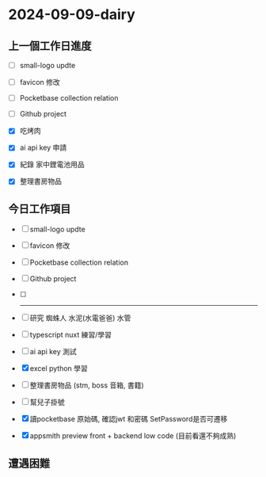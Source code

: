 # 2024-09-09-dairy

## 上一個工作日進度

- [ ] small-logo updte
- [ ] favicon 修改
- [ ] Pocketbase  collection relation
- [ ] Github project
- [x] 吃烤肉
- [x] ai api key 申請
- [x] 紀錄 家中鋰電池用品
- [x] 整理書房物品




## 今日工作項目

- [ ] small-logo updte
- [ ] favicon 修改
- [ ] Pocketbase  collection relation
- [ ] Github project
- [ ]  ----------------
- [ ]  研究 蜘蛛人 水泥(水電爸爸) 水管
- [ ] typescript nuxt 練習/學習
- [ ] ai api key 測試
- [x] excel python 學習
- [ ] 整理書房物品 (stm, boss 音箱, 書籍)
- [ ] 幫兒子掛號
- [x] 讀pocketbase 原始碼, 確認jwt 和密碼 SetPassword是否可遷移
- [x] appsmith preview front + backend low code (目前看還不夠成熟)


## 遭遇困難


